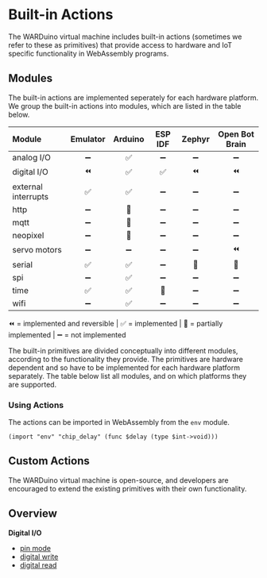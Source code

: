 # Built-in Actions

The WARDuino virtual machine includes built-in actions (sometimes we refer to these as primitives) that provide access to hardware and IoT specific functionality in WebAssembly programs.

## Modules

The built-in actions are implemented seperately for each hardware platform.
We group the built-in actions into modules, which are listed in the table below.

| Module              | Emulator |      Arduino          |        ESP IDF        |         Zephyr        |   Open Bot Brain      |
|:------------------- |:--------:|:---------------------:|:---------------------:|:---------------------:|:---------------------:|
| analog I/O          | ➖ | :white_check_mark:    | :heavy_minus_sign:    | :heavy_minus_sign:    | :heavy_minus_sign:    |
| digital I/O         | ⏪ | :white_check_mark:    | :white_check_mark:    | ⏪                    | ⏪                    |
| external interrupts | ✅ | :white_check_mark:    | :heavy_minus_sign:    | :heavy_minus_sign:    | :heavy_minus_sign:    |
| http                | ➖ | :construction_worker: | :heavy_minus_sign:    | :heavy_minus_sign:    | :heavy_minus_sign:    |
| mqtt                | ➖ | :construction_worker: | :heavy_minus_sign:    | :heavy_minus_sign:    | :heavy_minus_sign:    |
| neopixel            | ➖ | :construction_worker: | :heavy_minus_sign:    | :heavy_minus_sign:    | :heavy_minus_sign:    |
| servo motors        | ➖ | :heavy_minus_sign:    | :heavy_minus_sign:    | :heavy_minus_sign:    | ⏪                    |
| serial              | ✅ | :white_check_mark:    | :heavy_minus_sign:    | :construction_worker: | :construction_worker: |
| spi                 | ➖ | :white_check_mark:    | :heavy_minus_sign:    | :heavy_minus_sign:    | :heavy_minus_sign:    |
| time                | ✅ | :white_check_mark:    | :construction_worker: | :heavy_minus_sign:    | :heavy_minus_sign:    |
| wifi                | ➖ | :white_check_mark:    | :heavy_minus_sign:    | :heavy_minus_sign:    | :heavy_minus_sign:    |

⏪ = implemented and reversible | ✅ = implemented | 👷 = partially implemented | ➖ = not implemented

The built-in primitives are divided conceptually into different modules, according to the functionality they provide. The primitives are hardware dependent and so have to be implemented for each hardware platform separately. The table below list all modules, and on which platforms they are supported.

### Using Actions

The actions can be imported in WebAssembly from the `env` module.

```wasm
(import "env" "chip_delay" (func $delay (type $int->void)))
```

## Custom Actions

The WARDuino virtual machine is open-source, and developers are encouraged to extend the existing primitives with their own functionality.

## Overview

**Digital I/O**

- [pin mode](/reference/actions/digital/mode)
- [digital write](/reference/actions/digital/write)
- [digital read](/reference/actions/digital/read)
